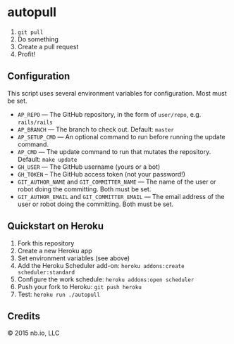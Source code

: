 # autopull

1. `git pull`
2. Do something
3. Create a pull request
4. Profit!

## Configuration

This script uses several environment variables for configuration. Most must be set.

- `AP_REPO` — The GitHub repository, in the form of `user/repo`, e.g. `rails/rails`
- `AP_BRANCH` — The branch to check out. Default: `master`
- `AP_SETUP_CMD` — An optional command to run before running the update command.
- `AP_CMD` — The update command to run that mutates the repository. Default: `make update`
- `GH_USER` — The GitHub username (yours or a bot)
- `GH_TOKEN` – The GitHub access token (not your password!)
- `GIT_AUTHOR_NAME` and `GIT_COMMITTER_NAME` — The name of the user or robot doing the committing. Both must be set.
- `GIT_AUTHOR_EMAIL` and `GIT_COMMITTER_EMAIL` — The email address of the user or robot doing the committing. Both must be set.

## Quickstart on Heroku

1. Fork this repository
2. Create a new Heroku app
3. Set environment variables (see above)
4. Add the Heroku Scheduler add-on: `heroku addons:create scheduler:standard`
5. Configure the work schedule: `heroku addons:open scheduler`
6. Push your fork to Heroku: `git push heroku`
7. Test: `heroku run ./autopull`

## Credits

© 2015 nb.io, LLC
